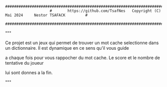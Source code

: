                         ########################################################################################
                        #       https://github.com/TsafNes   Copyright (C) Mai 2024     Nestor TSAFACK         #
                        ########################################################################################
"""

Ce projet est un jeux qui permet de trouver un mot cache selectionne dans un dictionnaire. Il est dynamique en ce sens qu'il vous guide

a chaque fois pour vous rappocher du mot cache. Le score et le nombre de tentative du joueur 

lui sont donnes a la fin.

"""
